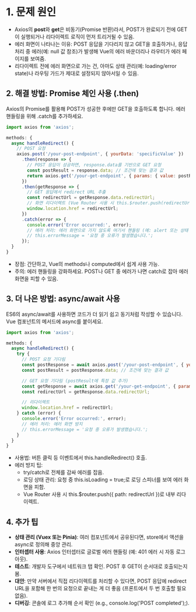 # 1. 문제 원인

- Axios의 **post**와 **get**은 비동기(Promise 반환)라서, POST가 완료되기 전에 GET이 실행되거나 리다이렉트 로직이 먼저 트리거될 수 있음.
- 에러 화면이 나타나는 이유: POST 응답을 기다리지 않고 GET을 호출하거나, 응답 처리 중 에러(예: null 값 참조)가 발생해 Vue의 에러 바운더리나 라우터가 에러 페이지를 보여줌.
- 리다이렉트 전에 에러 화면으로 가는 건, 아마도 상태 관리(예: loading/error state)나 라우팅 가드가 제대로 설정되지 않아서일 수 있음.

## 2. 해결 방법: Promise 체인 사용 (.then)
   Axios의 Promise를 활용해 POST가 성공한 후에만 GET을 호출하도록 합니다. 에러 핸들링을 위해 .catch를 추가하세요.

```javascript
import axios from 'axios';

methods: {
  async handleRedirect() {
    // POST 요청
    axios.post('/your-post-endpoint', { yourData: 'specificValue' })
      .then(response => {
        // POST 응답이 성공하면, response.data를 기반으로 GET 요청
        const postResult = response.data; // 조건에 맞는 결과 값
        return axios.get('/your-get-endpoint', { params: { value: postResult + 'additionalValue' } });
      })
      .then(getResponse => {
        // GET 응답에서 redirect URL 추출
        const redirectUrl = getResponse.data.redirectUrl;
        // 화면 리다이렉트 (Vue Router 사용 시 this.$router.push(redirectUrl)로 대체 가능)
        window.location.href = redirectUrl;
      })
      .catch(error => {
        console.error('Error occurred:', error);
        // 에러 처리: 에러 화면으로 가지 않도록 여기서 핸들링 (예: alert 또는 상태 업데이트)
        // this.errorMessage = '요청 중 오류가 발생했습니다.';
      });
  }
}
```
- 장점: 간단하고, Vue의 methods나 computed에서 쉽게 사용 가능.
- 주의: 에러 핸들링을 강화하세요. POST나 GET 중 에러가 나면 catch로 잡아 에러 화면을 피할 수 있음.

## 3. 더 나은 방법: async/await 사용
   ES6의 async/await를 사용하면 코드가 더 읽기 쉽고 동기처럼 작성할 수 있습니다. Vue 컴포넌트의 메서드에 async를 붙이세요.

```javascript
import axios from 'axios';

methods: {
  async handleRedirect() {
    try {
      // POST 요청 기다림
      const postResponse = await axios.post('/your-post-endpoint', { yourData: 'specificValue' });
      const postResult = postResponse.data; // 조건에 맞는 결과 값

      // GET 요청 기다림 (postResult에 특정 값 추가)
      const getResponse = await axios.get('/your-get-endpoint', { params: { value: postResult + 'additionalValue' } });
      const redirectUrl = getResponse.data.redirectUrl;

      // 리다이렉트
      window.location.href = redirectUrl;
    } catch (error) {
      console.error('Error occurred:', error);
      // 에러 처리: 에러 화면 방지
      // this.errorMessage = '요청 중 오류가 발생했습니다.';
    }
  }
}
```
- 사용법: 버튼 클릭 등 이벤트에서 this.handleRedirect() 호출.
- 에러 방지 팁:
  - try/catch로 전체를 감싸 에러를 잡음.
  - 로딩 상태 관리: 요청 중 this.isLoading = true;로 로딩 스피너를 보여 에러 화면을 피함.
  - Vue Router 사용 시 this.$router.push({ path: redirectUrl })로 내부 리다이렉트.
  
## 4. 추가 팁
- **상태 관리 (Vuex 또는 Pinia)**: 여러 컴포넌트에서 공유된다면, store에서 액션을 async로 정의해 중앙 관리.
- **인터셉터 사용**: Axios 인터셉터로 글로벌 에러 핸들링 (예: 401 에러 시 자동 로그아웃).
- **테스트**: 개발자 도구에서 네트워크 탭 확인. POST 후 GET이 순서대로 호출되는지 봄.
- **대안**: 만약 서버에서 직접 리다이렉트를 처리할 수 있다면, POST 응답에 redirect URL을 포함해 한 번의 요청으로 끝내는 게 더 좋음 (프론트에서 두 번 호출할 필요 없음).
- **디버깅**: 콘솔에 로그 추가해 순서 확인 (e.g., console.log('POST completed');).